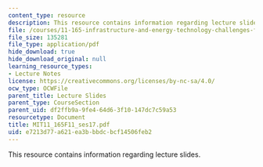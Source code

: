 ```yaml
---
content_type: resource
description: This resource contains information regarding lecture slides.
file: /courses/11-165-infrastructure-and-energy-technology-challenges-fall-2011/e7213d77a621ea3bbbdcbcf14506feb2_MIT11_165F11_ses17.pdf
file_size: 135281
file_type: application/pdf
hide_download: true
hide_download_original: null
learning_resource_types:
- Lecture Notes
license: https://creativecommons.org/licenses/by-nc-sa/4.0/
ocw_type: OCWFile
parent_title: Lecture Slides
parent_type: CourseSection
parent_uid: df2ffb9a-9fe4-64d6-3f10-147dc7c59a53
resourcetype: Document
title: MIT11_165F11_ses17.pdf
uid: e7213d77-a621-ea3b-bbdc-bcf14506feb2
---
```

This resource contains information regarding lecture slides.